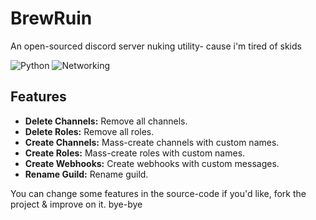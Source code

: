 # BrewRuin
An open-sourced discord server nuking utility- cause i'm tired of skids

![Python](https://img.shields.io/badge/Language-Python-blue) ![Networking](https://img.shields.io/badge/Expertise-Networking-green)

## Features
- **Delete Channels:** Remove all channels.
- **Delete Roles:** Remove all roles.
- **Create Channels:** Mass-create channels with custom names.
- **Create Roles:** Mass-create roles with custom names.
- **Create Webhooks:** Create webhooks with custom messages.
- **Rename Guild:** Rename guild.

You can change some features in the source-code if you'd like, fork the project & improve on it. bye-bye
